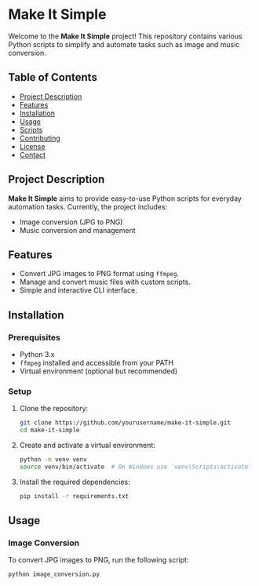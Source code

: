 # Make It Simple

Welcome to the **Make It Simple** project! This repository contains various Python scripts to simplify and automate tasks such as image and music conversion.

## Table of Contents

- [Project Description](#project-description)
- [Features](#features)
- [Installation](#installation)
- [Usage](#usage)
- [Scripts](#scripts)
- [Contributing](#contributing)
- [License](#license)
- [Contact](#contact)

## Project Description

**Make It Simple** aims to provide easy-to-use Python scripts for everyday automation tasks. Currently, the project includes:
- Image conversion (JPG to PNG)
- Music conversion and management

## Features

- Convert JPG images to PNG format using `ffmpeg`.
- Manage and convert music files with custom scripts.
- Simple and interactive CLI interface.

## Installation

### Prerequisites

- Python 3.x
- `ffmpeg` installed and accessible from your PATH
- Virtual environment (optional but recommended)

### Setup

1. Clone the repository:

    ```sh
    git clone https://github.com/yourusername/make-it-simple.git
    cd make-it-simple
    ```

2. Create and activate a virtual environment:

    ```sh
    python -m venv venv
    source venv/bin/activate  # On Windows use `venv\Scripts\activate`
    ```

3. Install the required dependencies:

    ```sh
    pip install -r requirements.txt
    ```

## Usage

### Image Conversion

To convert JPG images to PNG, run the following script:

```sh
python image_conversion.py
